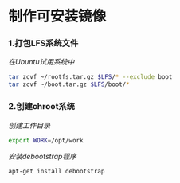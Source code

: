 # 制作可安装镜像

### 1.打包LFS系统文件
*在Ubuntu试用系统中*
```bash
tar zcvf ~/rootfs.tar.gz $LFS/* --exclude boot
tar zcvf ~/boot.tar.gz $LFS/boot/*
```
### 2.创建chroot系统
*创建工作目录*
```bash
export WORK=/opt/work
```
*安装debootstrap程序*
```bash
apt-get install debootstrap
```
